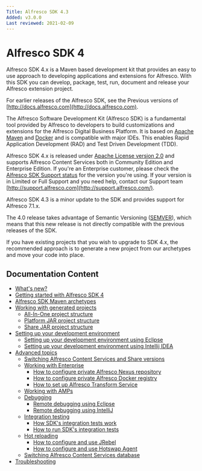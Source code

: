 ```yaml
---
Title: Alfresco SDK 4.3
Added: v3.0.0
Last reviewed: 2021-02-09
---
```

# Alfresco SDK 4

Alfresco SDK 4.x is a Maven based development kit that provides an easy to use approach to developing applications and extensions for Alfresco. With this 
SDK you can develop, package, test, run, document and release your Alfresco extension project.

For earlier releases of the Alfresco SDK, see the Previous versions of [http://docs.alfresco.com](http://docs.alfresco.com).

The Alfresco Software Development Kit (Alfresco SDK) is a fundamental tool provided by Alfresco to developers to build customizations and extensions for 
the Alfresco Digital Business Platform. It is based on [Apache Maven](http://maven.apache.org/) and [Docker](https://www.docker.com/) and is compatible with 
major IDEs. This enables Rapid Application Development (RAD) and Test Driven Development (TDD).

Alfresco SDK 4.x is released under [Apache License version 2.0](http://www.apache.org/licenses/LICENSE-2.0.html) and supports Alfresco Content Services both 
in Community Edition and Enterprise Edition. If you're an Enterprise customer, please check the [Alfresco SDK Support status](https://www.alfresco.com/alfresco-product-support-status) 
for the version you're using. If your version is in Limited or Full Support and you need help, contact our Support team [http://support.alfresco.com](http://support.alfresco.com/).

Alfresco SDK 4.3 is a minor update to the SDK and provides support for Alfresco 7.1.x.

The 4.0 release takes advantage of Semantic Versioning ([SEMVER](http://semver.org/)), which means that this new release is not directly compatible with the 
previous releases of the SDK.

If you have existing projects that you wish to upgrade to SDK 4.x, the recommended approach is to generate a new project from our archetypes and move your 
code into place.

## Documentation Content

* [What's new?](whats-new.md)
* [Getting started with Alfresco SDK 4](getting-started.md)
* [Alfresco SDK Maven archetypes](mvn-archetypes.md)
* [Working with generated projects](working-with-generated-projects/README.md)
    * [All-In-One project structure](working-with-generated-projects/structure-aio.md)
    * [Platform JAR project structure](working-with-generated-projects/structure-platform.md)
    * [Share JAR project structure](working-with-generated-projects/structure-share.md)
* [Setting up your development environment](setting-up-your-development-environment/README.md)
    * [Setting up your development environment using Eclipse](setting-up-your-development-environment/dev-env-eclipse.md)
    * [Setting up your development environment using Intellij IDEA](setting-up-your-development-environment/dev-env-intellij.md)
* [Advanced topics](advanced-topics/README.md)
    * [Switching Alfresco Content Services and Share versions](advanced-topics/switching-versions.md)
    * [Working with Enterprise](advanced-topics/working-with-enterprise/README.md)
        * [How to configure private Alfresco Nexus repository](advanced-topics/working-with-enterprise/enterprise-mvn-repo.md)
        * [How to configure private Alfresco Docker registry](advanced-topics/working-with-enterprise/enterprise-docker-registry.md)
        * [How to set up Alfresco Transform Service](advanced-topics/working-with-enterprise/alfresco-transform-service.md)
    * [Working with AMPs](advanced-topics/amps.md)
    * [Debugging](advanced-topics/debugging/README.md)
        * [Remote debugging using Eclipse](advanced-topics/debugging/debug-eclipse.md)
        * [Remote debugging using IntelliJ](advanced-topics/debugging/debug-intellij.md)
    * [Integration testing](advanced-topics/integration-testing/README.md)
        * [How SDK's integration tests work](advanced-topics/integration-testing/it-working.md)
        * [How to run SDK's integration tests](advanced-topics/integration-testing/it-running.md)
    * [Hot reloading](advanced-topics/hot-reloading/README.md)
        * [How to configure and use JRebel](advanced-topics/hot-reloading/jrebel.md)
        * [How to configure and use Hotswap Agent](advanced-topics/hot-reloading/hotswap-agent.md)
    * [Switching Alfresco Content Services database](advanced-topics/switching-dbs.md)
* [Troubleshooting](troubleshooting.md)
